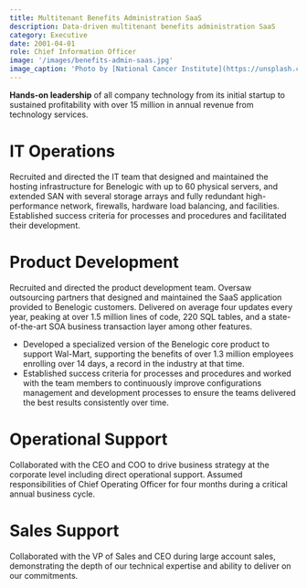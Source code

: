```yaml
---
title: Multitenant Benefits Administration SaaS
description: Data-driven multitenant benefits administration SaaS
category: Executive
date: 2001-04-01
role: Chief Information Officer
image: '/images/benefits-admin-saas.jpg'
image_caption: 'Photo by [National Cancer Institute](https://unsplash.com/@nci)'
---
```


**Hands-on leadership** of all company technology from its initial startup to sustained profitability with over 15 million in annual revenue from technology services.

# IT Operations

Recruited and directed the IT team that designed and maintained the hosting infrastructure for Benelogic with up to 60 physical servers, and extended SAN with several storage arrays and fully redundant high-performance network, firewalls, hardware load balancing, and facilities. Established success criteria for processes and procedures and facilitated their development. 

# Product Development

Recruited and directed the product development team. Oversaw outsourcing partners that designed and maintained the SaaS application provided to Benelogic customers. Delivered on average four updates every year, peaking at over 1.5 million lines of code, 220 SQL tables, and a state-of-the-art SOA business transaction layer among other features.

* Developed a specialized version of the Benelogic core product to support Wal-Mart, supporting the benefits of over 1.3 million employees enrolling over 14 days, a record in the industry at that time.
* Established success criteria for processes and procedures and worked with the team members to continuously improve configurations management and development processes to ensure the teams delivered the best results consistently over time. 

# Operational Support 

Collaborated with the CEO and COO to drive business strategy at the corporate level including direct operational support. Assumed responsibilities of Chief Operating Officer for four months during a critical annual business cycle.

# Sales Support

Collaborated with the VP of Sales and CEO during large account sales, demonstrating the depth of our technical expertise and ability to deliver on our commitments.
